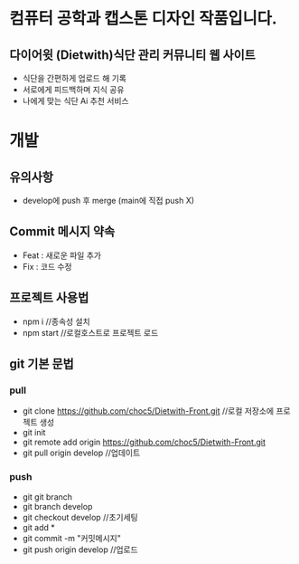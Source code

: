 # 컴퓨터 공학과 캡스톤 디자인 작품입니다.

## 다이어윗 (Dietwith)식단 관리 커뮤니티 웹 사이트
- 식단을 간편하게 업로드 해 기록
- 서로에게 피드백하며 지식 공유
- 나에게 맞는 식단 Ai 추천 서비스

# 개발

## 유의사항
- develop에 push 후 merge (main에 직접 push X)

## Commit 메시지 약속
- Feat : 새로운 파일 추가
- Fix : 코드 수정

## 프로젝트 사용법
- npm i //종속성 설치
- npm start //로컬호스트로 프로젝트 로드

## git 기본 문법
### pull
- git clone https://github.com/choc5/Dietwith-Front.git //로컬 저장소에 프로젝트 생성
- git init
- git remote add origin https://github.com/choc5/Dietwith-Front.git
- git pull origin develop //업데이트
  
### push
- git git branch 
- git branch develop
- git checkout develop //초기세팅
- git add *
- git commit -m "커밋메시지"
- git push origin develop //업로드
  

